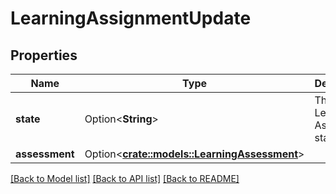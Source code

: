 # LearningAssignmentUpdate

## Properties

Name | Type | Description | Notes
------------ | ------------- | ------------- | -------------
**state** | Option<**String**> | The Learning Assignment state | [optional]
**assessment** | Option<[**crate::models::LearningAssessment**](LearningAssessment.md)> |  | [optional]

[[Back to Model list]](../README.md#documentation-for-models) [[Back to API list]](../README.md#documentation-for-api-endpoints) [[Back to README]](../README.md)


